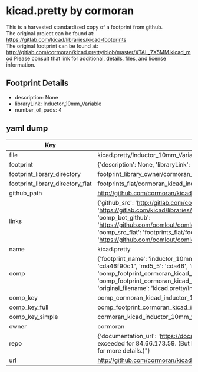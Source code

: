 # kicad.pretty by cormoran  
This is a harvested standardized copy of a footprint from github.  
The original project can be found at:  
https://gitlab.com/kicad/libraries/kicad-footprints  
The original footprint can be found at:
http://gitlab.com/cormoran/kicad.pretty/blob/master/XTAL_7X5MM.kicad_mod
Please consult that link for additional, details, files, and license information.  
## Footprint Details
* description: None  
* libraryLink: Inductor_10mm_Variable  
* number_of_pads: 4  
## yaml dump  
| Key | Value |  
| --- | --- |  
| file | kicad.pretty/Inductor_10mm_Variable.kicad_mod |  
| footprint | {'description': None, 'libraryLink': 'Inductor_10mm_Variable', 'number_of_pads': 4} |  
| footprint_library_directory | footprint_library_owner/cormoran_kicad.pretty |  
| footprint_library_directory_flat | footprints_flat/cormoran_kicad_inductor_10mm_variable/working |  
| github_path | http://github.com/cormoran/kicad.pretty/blob/master/Inductor_10mm_Variable.kicad_mod |  
| links | {'github_src': 'http://gitlab.com/cormoran/kicad.pretty/blob/master/XTAL_7X5MM.kicad_mod', 'github_src_repo': 'https://gitlab.com/kicad/libraries/kicad-footprints', 'oomp_bot': 'footprints/cormoran_kicad_inductor_10mm_variable/working', 'oomp_bot_github': 'https://github.com/oomlout/oomlout_oomp_footprint_bot/tree/main/footprints/cormoran_kicad_inductor_10mm_variable/working', 'oomp_src_flat': 'footprints_flat/footprints_flat/cormoran_kicad_inductor_10mm_variable/working', 'oomp_src_flat_github': 'https://github.com/oomlout/oomlout_oomp_footprint_src/tree/main/footprints_flat/cormoran_kicad_inductor_10mm_variable/working'} |  
| name | kicad.pretty |  
| oomp | {'footprint_name': 'inductor_10mm_variable', 'library_name': 'kicad', 'md5': 'cda46f90c10af62f6f2c29956364d14c', 'md5_10': 'cda46f90c1', 'md5_5': 'cda46', 'md5_6': 'cda46f', 'oomp_key': 'oomp_cormoran_kicad_inductor_10mm_variable', 'oomp_key_extra': 'oomp_footprint_cormoran_kicad_inductor_10mm_variable', 'oomp_key_full': 'oomp_footprint_cormoran_kicad_inductor_10mm_variable_cda46f', 'oomp_key_simple': 'cormoran_kicad_inductor_10mm_variable', 'original_filename': 'kicad.pretty/Inductor_10mm_Variable.kicad_mod', 'owner_name': 'cormoran'} |  
| oomp_key | oomp_cormoran_kicad_inductor_10mm_variable |  
| oomp_key_full | oomp_footprint_cormoran_kicad_inductor_10mm_variable |  
| oomp_key_simple | cormoran_kicad_inductor_10mm_variable |  
| owner | cormoran |  
| repo | {'documentation_url': 'https://docs.github.com/rest/overview/resources-in-the-rest-api#rate-limiting', 'message': "API rate limit exceeded for 84.66.173.59. (But here's the good news: Authenticated requests get a higher rate limit. Check out the documentation for more details.)"} |  
| url | http://github.com/cormoran/kicad.pretty |  

